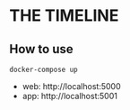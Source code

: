 # THE TIMELINE

## How to use

```
docker-compose up
```

- web: http://localhost:5000
- app: http://localhost:5001
